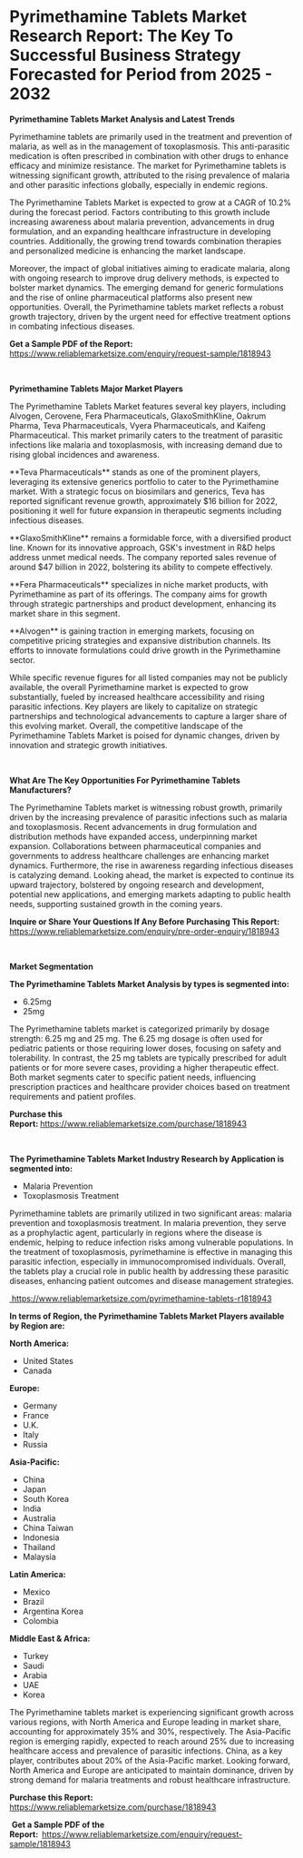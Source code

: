 <p><h1>Pyrimethamine Tablets Market Research Report: The Key To Successful Business Strategy Forecasted for Period from 2025 - 2032</h1></p><p><strong>Pyrimethamine Tablets Market Analysis and Latest Trends</strong></p>
<p><p>Pyrimethamine tablets are primarily used in the treatment and prevention of malaria, as well as in the management of toxoplasmosis. This anti-parasitic medication is often prescribed in combination with other drugs to enhance efficacy and minimize resistance. The market for Pyrimethamine tablets is witnessing significant growth, attributed to the rising prevalence of malaria and other parasitic infections globally, especially in endemic regions.</p><p>The Pyrimethamine Tablets Market is expected to grow at a CAGR of 10.2% during the forecast period. Factors contributing to this growth include increasing awareness about malaria prevention, advancements in drug formulation, and an expanding healthcare infrastructure in developing countries. Additionally, the growing trend towards combination therapies and personalized medicine is enhancing the market landscape.</p><p>Moreover, the impact of global initiatives aiming to eradicate malaria, along with ongoing research to improve drug delivery methods, is expected to bolster market dynamics. The emerging demand for generic formulations and the rise of online pharmaceutical platforms also present new opportunities. Overall, the Pyrimethamine tablets market reflects a robust growth trajectory, driven by the urgent need for effective treatment options in combating infectious diseases.</p></p>
<p><strong>Get a Sample PDF of the Report:&nbsp;</strong> <a href="https://www.reliablemarketsize.com/enquiry/request-sample/1818943?utm_campaign=2468&utm_medium=2&utm_source=Github&utm_content=ia&utm_term=19042025&utm_id=pyrimethamine-tablets">https://www.reliablemarketsize.com/enquiry/request-sample/1818943</a></p>
<p>&nbsp;</p>
<p><strong>Pyrimethamine Tablets Major Market Players</strong></p>
<p><p>The Pyrimethamine Tablets Market features several key players, including Alvogen, Cerovene, Fera Pharmaceuticals, GlaxoSmithKline, Oakrum Pharma, Teva Pharmaceuticals, Vyera Pharmaceuticals, and Kaifeng Pharmaceutical. This market primarily caters to the treatment of parasitic infections like malaria and toxoplasmosis, with increasing demand due to rising global incidences and awareness.</p><p>**Teva Pharmaceuticals** stands as one of the prominent players, leveraging its extensive generics portfolio to cater to the Pyrimethamine market. With a strategic focus on biosimilars and generics, Teva has reported significant revenue growth, approximately $16 billion for 2022, positioning it well for future expansion in therapeutic segments including infectious diseases.</p><p>**GlaxoSmithKline** remains a formidable force, with a diversified product line. Known for its innovative approach, GSK's investment in R&D helps address unmet medical needs. The company reported sales revenue of around $47 billion in 2022, bolstering its ability to compete effectively.</p><p>**Fera Pharmaceuticals** specializes in niche market products, with Pyrimethamine as part of its offerings. The company aims for growth through strategic partnerships and product development, enhancing its market share in this segment.</p><p>**Alvogen** is gaining traction in emerging markets, focusing on competitive pricing strategies and expansive distribution channels. Its efforts to innovate formulations could drive growth in the Pyrimethamine sector.</p><p>While specific revenue figures for all listed companies may not be publicly available, the overall Pyrimethamine market is expected to grow substantially, fueled by increased healthcare accessibility and rising parasitic infections. Key players are likely to capitalize on strategic partnerships and technological advancements to capture a larger share of this evolving market. Overall, the competitive landscape of the Pyrimethamine Tablets Market is poised for dynamic changes, driven by innovation and strategic growth initiatives.</p></p>
<p>&nbsp;</p>
<p><strong>What Are The Key Opportunities For Pyrimethamine Tablets Manufacturers?</strong></p>
<p><p>The Pyrimethamine Tablets market is witnessing robust growth, primarily driven by the increasing prevalence of parasitic infections such as malaria and toxoplasmosis. Recent advancements in drug formulation and distribution methods have expanded access, underpinning market expansion. Collaborations between pharmaceutical companies and governments to address healthcare challenges are enhancing market dynamics. Furthermore, the rise in awareness regarding infectious diseases is catalyzing demand. Looking ahead, the market is expected to continue its upward trajectory, bolstered by ongoing research and development, potential new applications, and emerging markets adapting to public health needs, supporting sustained growth in the coming years.</p></p>
<p><strong>Inquire or Share Your Questions If Any Before Purchasing This Report:</strong> <a href="https://www.reliablemarketsize.com/enquiry/pre-order-enquiry/1818943?utm_campaign=2468&utm_medium=2&utm_source=Github&utm_content=ia&utm_term=19042025&utm_id=pyrimethamine-tablets">https://www.reliablemarketsize.com/enquiry/pre-order-enquiry/1818943</a></p>
<p>&nbsp;</p>
<p><strong>Market Segmentation</strong></p>
<p><strong>The Pyrimethamine Tablets Market Analysis by types is segmented into:</strong></p>
<p><ul><li>6.25mg</li><li>25mg</li></ul></p>
<p><p>The Pyrimethamine tablets market is categorized primarily by dosage strength: 6.25 mg and 25 mg. The 6.25 mg dosage is often used for pediatric patients or those requiring lower doses, focusing on safety and tolerability. In contrast, the 25 mg tablets are typically prescribed for adult patients or for more severe cases, providing a higher therapeutic effect. Both market segments cater to specific patient needs, influencing prescription practices and healthcare provider choices based on treatment requirements and patient profiles.</p></p>
<p><strong>Purchase this Report:&nbsp;</strong><a href="https://www.reliablemarketsize.com/purchase/1818943?utm_campaign=2468&utm_medium=2&utm_source=Github&utm_content=ia&utm_term=19042025&utm_id=pyrimethamine-tablets">https://www.reliablemarketsize.com/purchase/1818943</a></p>
<p>&nbsp;</p>
<p><strong>The Pyrimethamine Tablets Market Industry Research by Application is segmented into:</strong></p>
<p><ul><li>Malaria Prevention</li><li>Toxoplasmosis Treatment</li></ul></p>
<p><p>Pyrimethamine tablets are primarily utilized in two significant areas: malaria prevention and toxoplasmosis treatment. In malaria prevention, they serve as a prophylactic agent, particularly in regions where the disease is endemic, helping to reduce infection risks among vulnerable populations. In the treatment of toxoplasmosis, pyrimethamine is effective in managing this parasitic infection, especially in immunocompromised individuals. Overall, the tablets play a crucial role in public health by addressing these parasitic diseases, enhancing patient outcomes and disease management strategies.</p></p>
<p><a href="https://www.reliablemarketsize.com/pyrimethamine-tablets-r1818943?utm_campaign=2468&utm_medium=2&utm_source=Github&utm_content=ia&utm_term=19042025&utm_id=pyrimethamine-tablets">&nbsp;https://www.reliablemarketsize.com/pyrimethamine-tablets-r1818943</a></p>
<p><strong>In terms of Region, the Pyrimethamine Tablets Market Players available by Region are:</strong></p>
<p>
    <p> <strong> North America: </strong>
        <ul>
            <li>United States</li>
            <li>Canada</li>
        </ul>
        </p> 
    <p> <strong> Europe: </strong>
        <ul>
            <li>Germany</li>
            <li>France</li>
            <li>U.K.</li>
            <li>Italy</li>
            <li>Russia</li>
        </ul>
        </p> 
    <p> <strong> Asia-Pacific: </strong>
        <ul>
            <li>China</li>
            <li>Japan</li>
            <li>South Korea</li>
            <li>India</li>
            <li>Australia</li>
            <li>China Taiwan</li>
            <li>Indonesia</li>
            <li>Thailand</li>
            <li>Malaysia</li>
        </ul>
        </p> 
    <p> <strong> Latin America: </strong>
        <ul>
            <li>Mexico</li>
            <li>Brazil</li>
            <li>Argentina Korea</li>
            <li>Colombia</li>
        </ul>
        </p> 
    <p> <strong> Middle East & Africa: </strong>
        <ul>
            <li>Turkey</li>
            <li>Saudi</li>
            <li>Arabia</li>
            <li>UAE</li>
            <li>Korea</li>
        </ul>
    </p>
    </p>
<p><p>The Pyrimethamine tablets market is experiencing significant growth across various regions, with North America and Europe leading in market share, accounting for approximately 35% and 30%, respectively. The Asia-Pacific region is emerging rapidly, expected to reach around 25% due to increasing healthcare access and prevalence of parasitic infections. China, as a key player, contributes about 20% of the Asia-Pacific market. Looking forward, North America and Europe are anticipated to maintain dominance, driven by strong demand for malaria treatments and robust healthcare infrastructure.</p></p>
<p><strong>Purchase this Report: </strong><a href="https://www.reliablemarketsize.com/purchase/1818943?utm_campaign=2468&utm_medium=2&utm_source=Github&utm_content=ia&utm_term=19042025&utm_id=pyrimethamine-tablets">https://www.reliablemarketsize.com/purchase/1818943</a></p>
<p>&nbsp;<strong>Get a Sample PDF of the Report:&nbsp;&nbsp;</strong><a href="https://www.reliablemarketsize.com/enquiry/request-sample/1818943?utm_campaign=2468&utm_medium=2&utm_source=Github&utm_content=ia&utm_term=19042025&utm_id=pyrimethamine-tablets">https://www.reliablemarketsize.com/enquiry/request-sample/1818943</a></p>
<p><strong></strong></p>
<p><p></p><p></p><p></p></p>
